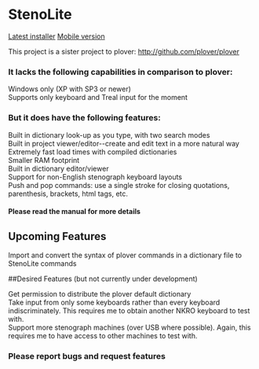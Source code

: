 # StenoLite

<a href="https://github.com/boborama/StenoLite/releases/download/v0.9.1-beta/StenoLiteSetup.msi">Latest installer</a>
<a href="https://github.com/boborama/StenoLite/releases/download/v0.9.1-beta/StenoLite091.zip">Mobile version</a>

This project is a sister project to plover: http://github.com/plover/plover

### It lacks the following capabilities in comparison to plover:

Windows only (XP with SP3 or newer)<br>
Supports only keyboard and Treal input for the moment

### But it does have the following features:

Built in dictionary look-up as you type, with two search modes<br>
Built in project viewer/editor--create and edit text in a more natural way<br>
Extremely fast load times with compiled dictionaries<br>
Smaller RAM footprint<br>
Built in dictionary editor/viewer<br>
Support for non-English stenograph keyboard layouts<br>
Push and pop commands: use a single stroke for closing quotations, parenthesis, brackets, html tags, etc.

#### Please read the manual for more details


## Upcoming Features

Import and convert the syntax of plover commands in a dictionary file to StenoLite commands

##Desired Features (but not currently under development)

Get permission to distribute the plover default dictionary<br>
Take input from only some keyboards rather than every keyboard indiscriminately.  This requires me to obtain another NKRO keyboard to test with.<br>
Support more stenograph machines (over USB where possible).  Again, this requires me to have access to other machines to test with.


### Please report bugs and request features